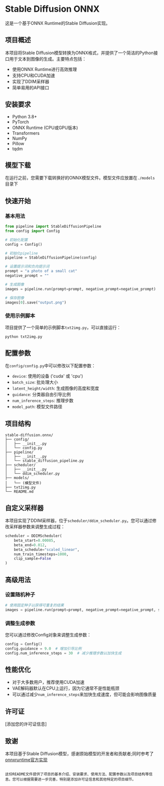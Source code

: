 # Stable Diffusion ONNX

这是一个基于ONNX Runtime的Stable Diffusion实现。

## 项目概述

本项目将Stable Diffusion模型转换为ONNX格式，并提供了一个简洁的Python接口用于文本到图像的生成。主要特点包括：

- 使用ONNX Runtime进行高效推理
- 支持CPU和CUDA加速
- 实现了DDIM采样器
- 简单易用的API接口

## 安装要求

- Python 3.8+
- PyTorch
- ONNX Runtime (CPU或GPU版本)
- Transformers
- NumPy
- Pillow
- tqdm

## 模型下载

在运行之前，您需要下载转换好的ONNX模型文件。模型文件应放置在`./models`目录下

## 快速开始

### 基本用法

```python
from pipeline import StableDiffusionPipeline
from config import Config

# 初始化配置
config = Config()

# 初始化pipeline
pipeline = StableDiffusionPipeline(config)

# 设置提示词和负向提示词
prompt = "a photo of a small cat"
negative_prompt = ""

# 生成图像
images = pipeline.run(prompt=prompt, negative_prompt=negative_prompt)

# 保存图像
images[0].save("output.png")
```

### 使用示例脚本

项目提供了一个简单的示例脚本`txt2img.py`，可以直接运行：

```bash
python txt2img.py
```

## 配置参数

在`config/config.py`中可以修改以下配置参数：

- `device`: 使用的设备 ('cuda' 或 'cpu')
- `batch_size`: 批处理大小
- `latent_height/width`: 生成图像的高度和宽度
- `guidance`: 分类器自由引导比例
- `num_inference_steps`: 推理步数
- `model_path`: 模型文件路径

## 项目结构

```
stable-diffusion.onnx/
├── config/
│   ├── __init__.py
│   └── config.py
├── pipeline/
│   ├── __init__.py
│   └── stable_diffusion_pipeline.py
├── scheduler/
│   ├── __init__.py
│   └── ddim_scheduler.py
├── models/
│   └── (模型文件)
├── txt2img.py
└── README.md
```

## 自定义采样器

本项目实现了DDIM采样器，位于`scheduler/ddim_scheduler.py`。您可以通过修改采样器参数来调整生成过程：

```python
scheduler = DDIMScheduler(
    beta_start=0.00085,
    beta_end=0.012,
    beta_schedule="scaled_linear",
    num_train_timesteps=1000,
    clip_sample=False
)
```

## 高级用法

### 设置随机种子

```python
# 使用固定种子以获得可重复的结果
images = pipeline.run(prompt=prompt, negative_prompt=negative_prompt, seed=42)
```

### 调整生成参数

您可以通过修改Config对象来调整生成参数：

```python
config = Config()
config.guidance = 9.0  # 增加引导比例
config.num_inference_steps = 30  # 减少推理步数以加快生成
```

## 性能优化

- 对于大多数用户，推荐使用CUDA加速
- VAE解码器默认在CPU上运行，因为它通常不是性能瓶颈
- 可以通过减少`num_inference_steps`来加快生成速度，但可能会影响图像质量

## 许可证

[添加您的许可证信息]

## 致谢

本项目基于Stable Diffusion模型，感谢原始模型的开发者和贡献者;同时参考了[onnxruntime官方实现](https://github.com/microsoft/onnxruntime/tree/main/onnxruntime/python/tools/transformers/models/stable_diffusion)
```

这份README文件提供了项目的基本介绍、安装要求、使用方法、配置参数以及项目结构等信息。您可以根据需要进一步完善，特别是添加许可证信息和其他特定的项目细节。
